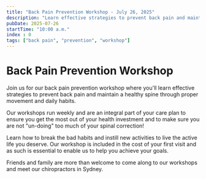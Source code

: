 ```yaml
---
title: "Back Pain Prevention Workshop - July 26, 2025"
description: "Learn effective strategies to prevent back pain and maintain a healthy spine through proper movement and daily habits."
pubDate: 2025-07-26
startTime: "10:00 a.m."
index : 0
tags: ["back pain", "prevention", "workshop"]
---
```


# Back Pain Prevention Workshop

Join us for our back pain prevention workshop where you'll learn effective strategies to prevent back pain and maintain a healthy spine through proper movement and daily habits.

Our workshops run weekly and are an integral part of your care plan to ensure you get the most out of your health investment and to make sure you are not "un-doing" too much of your spinal correction! 

Learn how to break the bad habits and instill new activities to live the active life you deserve. Our workshop is included in the cost of your first visit and as such is essential to enable us to help you achieve your goals. 

Friends and family are more than welcome to come along to our workshops and meet our chiropractors in Sydney. 
